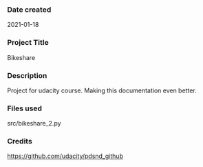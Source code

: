 ### Date created
2021-01-18

### Project Title
Bikeshare

### Description
Project for udacity course. Making this documentation even better.

### Files used
src/bikeshare_2.py

### Credits
https://github.com/udacity/pdsnd_github

